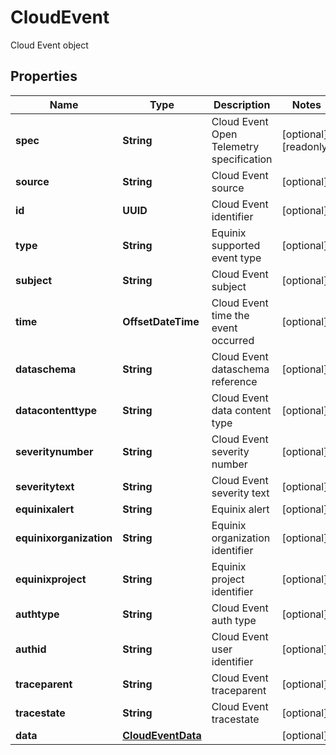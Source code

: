 

# CloudEvent

Cloud Event object

## Properties

| Name | Type | Description | Notes |
|------------ | ------------- | ------------- | -------------|
|**spec** | **String** | Cloud Event Open Telemetry specification |  [optional] [readonly] |
|**source** | **String** | Cloud Event source |  [optional] |
|**id** | **UUID** | Cloud Event identifier |  [optional] |
|**type** | **String** | Equinix supported event type |  [optional] |
|**subject** | **String** | Cloud Event subject |  [optional] |
|**time** | **OffsetDateTime** | Cloud Event time the event occurred |  [optional] |
|**dataschema** | **String** | Cloud Event dataschema reference |  [optional] |
|**datacontenttype** | **String** | Cloud Event data content type |  [optional] |
|**severitynumber** | **String** | Cloud Event severity number |  [optional] |
|**severitytext** | **String** | Cloud Event severity text |  [optional] |
|**equinixalert** | **String** | Equinix alert |  [optional] |
|**equinixorganization** | **String** | Equinix organization identifier |  [optional] |
|**equinixproject** | **String** | Equinix project identifier |  [optional] |
|**authtype** | **String** | Cloud Event auth type |  [optional] |
|**authid** | **String** | Cloud Event user identifier |  [optional] |
|**traceparent** | **String** | Cloud Event traceparent |  [optional] |
|**tracestate** | **String** | Cloud Event tracestate |  [optional] |
|**data** | [**CloudEventData**](CloudEventData.md) |  |  [optional] |



